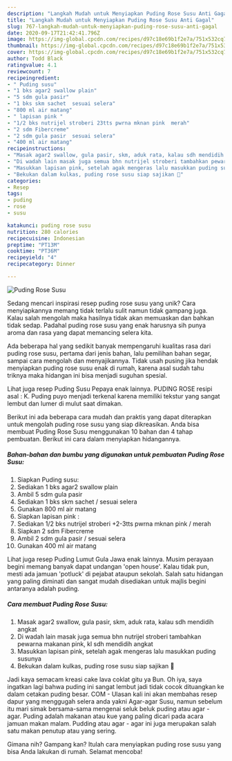 ```yaml
---
description: "Langkah Mudah untuk Menyiapkan Puding Rose Susu Anti Gagal"
title: "Langkah Mudah untuk Menyiapkan Puding Rose Susu Anti Gagal"
slug: 767-langkah-mudah-untuk-menyiapkan-puding-rose-susu-anti-gagal
date: 2020-09-17T21:42:41.796Z
image: https://img-global.cpcdn.com/recipes/d97c18e69b1f2e7a/751x532cq70/puding-rose-susu-foto-resep-utama.jpg
thumbnail: https://img-global.cpcdn.com/recipes/d97c18e69b1f2e7a/751x532cq70/puding-rose-susu-foto-resep-utama.jpg
cover: https://img-global.cpcdn.com/recipes/d97c18e69b1f2e7a/751x532cq70/puding-rose-susu-foto-resep-utama.jpg
author: Todd Black
ratingvalue: 4.1
reviewcount: 7
recipeingredient:
- " Puding susu"
- "1 bks agar2 swallow plain"
- "5 sdm gula pasir"
- "1 bks skm sachet  sesuai selera"
- "800 ml air matang"
- " lapisan pink "
- "1/2 bks nutrijel stroberi 23tts pwrna mknan pink  merah"
- "2 sdm Fibercreme"
- "2 sdm gula pasir  sesuai selera"
- "400 ml air matang"
recipeinstructions:
- "Masak agar2 swallow, gula pasir, skm, aduk rata, kalau sdh mendidih angkat"
- "Di wadah lain masak juga semua bhn nutrijel stroberi tambahkan pewarna makanan pink, kl sdh mendidih angkat"
- "Masukkan lapisan pink, setelah agak mengeras lalu masukkan puding susunya"
- "Bekukan dalam kulkas, puding rose susu siap sajikan 🥰"
categories:
- Resep
tags:
- puding
- rose
- susu

katakunci: puding rose susu 
nutrition: 280 calories
recipecuisine: Indonesian
preptime: "PT13M"
cooktime: "PT36M"
recipeyield: "4"
recipecategory: Dinner

---
```



![Puding Rose Susu](https://img-global.cpcdn.com/recipes/d97c18e69b1f2e7a/751x532cq70/puding-rose-susu-foto-resep-utama.jpg)

Sedang mencari inspirasi resep puding rose susu yang unik? Cara menyiapkannya memang tidak terlalu sulit namun tidak gampang juga. Kalau salah mengolah maka hasilnya tidak akan memuaskan dan bahkan tidak sedap. Padahal puding rose susu yang enak harusnya sih punya aroma dan rasa yang dapat memancing selera kita.

Ada beberapa hal yang sedikit banyak mempengaruhi kualitas rasa dari puding rose susu, pertama dari jenis bahan, lalu pemilihan bahan segar, sampai cara mengolah dan menyajikannya. Tidak usah pusing jika hendak menyiapkan puding rose susu enak di rumah, karena asal sudah tahu triknya maka hidangan ini bisa menjadi suguhan spesial.

Lihat juga resep Puding Susu Pepaya enak lainnya. PUDING ROSE resipi asal : K. Puding puyo menjadi terkenal karena memiliki tekstur yang sangat lembut dan lumer di mulut saat dimakan.


Berikut ini ada beberapa cara mudah dan praktis yang dapat diterapkan untuk mengolah puding rose susu yang siap dikreasikan. Anda bisa membuat Puding Rose Susu menggunakan 10 bahan dan 4 tahap pembuatan. Berikut ini cara dalam menyiapkan hidangannya.

<!--inarticleads1-->

##### Bahan-bahan dan bumbu yang digunakan untuk pembuatan Puding Rose Susu:

1. Siapkan  Puding susu:
1. Sediakan 1 bks agar2 swallow plain
1. Ambil 5 sdm gula pasir
1. Sediakan 1 bks skm sachet / sesuai selera
1. Gunakan 800 ml air matang
1. Siapkan  lapisan pink :
1. Sediakan 1/2 bks nutrijel stroberi +2-3tts pwrna mknan pink / merah
1. Siapkan 2 sdm Fibercreme
1. Ambil 2 sdm gula pasir / sesuai selera
1. Gunakan 400 ml air matang


Lihat juga resep Puding Lumut Gula Jawa enak lainnya. Musim perayaan begini memang banyak dapat undangan &#39;open house&#39;. Kalau tidak pun, mesti ada jamuan &#39;potluck&#39; di pejabat ataupun sekolah. Salah satu hidangan yang paling diminati dan sangat mudah disediakan untuk majlis begini antaranya adalah puding. 

<!--inarticleads2-->

##### Cara membuat Puding Rose Susu:

1. Masak agar2 swallow, gula pasir, skm, aduk rata, kalau sdh mendidih angkat
1. Di wadah lain masak juga semua bhn nutrijel stroberi tambahkan pewarna makanan pink, kl sdh mendidih angkat
1. Masukkan lapisan pink, setelah agak mengeras lalu masukkan puding susunya
1. Bekukan dalam kulkas, puding rose susu siap sajikan 🥰


Jadi kaya semacam kreasi cake lava coklat gitu ya Bun. Oh iya, saya ingatkan lagi bahwa puding ini sangat lembut jadi tidak cocok dituangkan ke dalam cetakan puding besar. COM - Ulasan kali ini akan membahas resep dapur yang menggugah selera anda yakni Agar-agar Susu, namun sebelum itu mari simak bersama-sama mengenai seluk beluk puding atau agar - agar. Puding adalah makanan atau kue yang paling dicari pada acara jamuan makan malam. Pudding atau agar - agar ini juga merupakan salah satu makan penutup atau yang sering. 

Gimana nih? Gampang kan? Itulah cara menyiapkan puding rose susu yang bisa Anda lakukan di rumah. Selamat mencoba!
